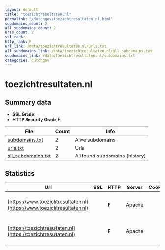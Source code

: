 ```yaml
---
layout: default
title: "toezichtresultaten.nl"
permalink: "/dutchgov/toezichtresultaten.nl.html"
subdomains_count: 2
all_subdomains_count: 2
urls_count: 2
ssl_rank: 
http_rank: F
url_link: /data/toezichtresultaten.nl/urls.txt
all_subdomains_link: /data/toezichtresultaten.nl/all_subdomains.txt
subdomains_link: /data/toezichtresultaten.nl/subdomains.txt
categories: dutchgov
---
```



# toezichtresultaten.nl
## Summary data


 - **SSL Grade**:
 - **HTTP Security Grade**:F


| File       | Count | Info |
|------------|-------|------|
|[subdomains.txt](/data/toezichtresultaten.nl/subdomains.txt)|2|Alive subdomains|
|[urls.txt](/data/toezichtresultaten.nl/urls.txt)|2|Urls|
|[all_subdomains.txt](/data/toezichtresultaten.nl/all_subdomains.txt)|2|All found subdomains (history)|


## Statistics


| Url | SSL | HTTP | Server | Cookie | HSTS | CORS | CTO | CSP | XFO | XXP | RP |FP| Tech |Title |
|--------|-------|-------|------|------|------|------|------|------|------|------|------|------|------|------|
|[https://www.toezichtresultaten.nl](https://www.toezichtresultaten.nl)| | **F**|Apache| | | | | | | | :white_check_mark: | |Apache HTTP Server HSTS|Toezichtresultat...|
|[https://toezichtresultaten.nl](https://toezichtresultaten.nl)| | **F**|Apache| | | | | | | | :white_check_mark: | |Apache HTTP Server HSTS|Toezichtresultat...|

